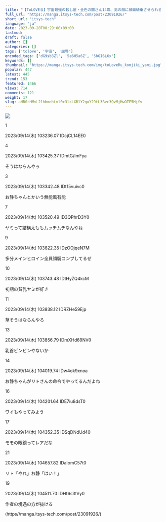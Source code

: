 ```yaml
---
title: "【ToLOVEる】宇宙最強の殺し屋・金色の闇さん14歳、男の顔に顔面騎乗させられるという屈辱を味わう"
full_url: "https://manga.itsys-tech.com/post/23091926/"
short_url: "itsys-tech"
language: "ja"
date: 2023-09-20T00:29:00+09:00
lastmod: 
draft: false
author: []
categories: []
tags: ['tolove', '宇宙', '屈辱']
encoded_tags: ['dG9sb3Zl', '5a6H5a6Z', '5bGI6L6x']
keywords: []
thumbnail: "https://manga.itsys-tech.com/img/toLoveRu_konjiki_yami.jpg"
popular: 447
latest: 445
trend: 153
featured: 1466
views: 714
comments: 121
weight: 17
slug: aHR0cHMvL21hbmdhLml0c3lzLXRlY2guY29tL3Bvc3QvMjMwOTE5MjYv
---
```


![](https://manga.itsys-tech.com/img/toLoveRu_konjiki_yami.jpg)

<div><p class='t_h'>1 <p>2023/09/14(木) 103236.07 IDcjCL14EE0</p></p><p class='t_h'>4 <p>2023/09/14(木) 103425.37 IDmtG/ImFya</p></p><p class='t_b'>そうはならんやろ</p><p class='t_h'>3 <p>2023/09/14(木) 103342.48 IDt15vuivc0</p></p><p class='t_b'>お静ちゃんとかいう無能風有能</p><p class='t_h'>7 <p>2023/09/14(木) 103520.49 ID3QPhrD3Y0</p></p><p class='t_b'>ヤミって結構太ももムッチムチなんやね</p><p class='t_h'>9 <p>2023/09/14(木) 103622.35 IDzOOjqeN7M</p></p><p class='t_b'>多分メインヒロイン全員顔騎コンプしてるぜ</p><p class='t_h'>10 <p>2023/09/14(木) 103743.48 IDtHyZQ4kcM</p></p><p class='t_b'>初期の貧乳ヤミが好き</p><p class='t_h'>11 <p>2023/09/14(木) 103838.12 IDRZHe59Ejp</p></p><p class='t_b'>草そうはならんやろ</p><p class='t_h'>13 <p>2023/09/14(木) 103856.79 IDmXHd69NV0</p></p><p class='t_b'>乳首ビンビンやないか</p><p class='t_h'>14 <p>2023/09/14(木) 104019.74 IDw4ok9xnoa</p></p><p class='t_b'>お静ちゃんがリトさんの命令でやってるんだよね</p><p class='t_h'>16 <p>2023/09/14(木) 104201.64 IDE7iu8dsT0</p></p><p class='t_b'>ワイもやってみよう</p><p class='t_h'>17 <p>2023/09/14(木) 104352.35 IDSqDNdUd40</p></p><p class='t_b'>モモの眼鏡ってレアだな</p><p class='t_h'>21 <p>2023/09/14(木) 104657.82 IDaIomC57t0</p></p><p class='t_b'>リト「やれ」お静「はい！」</p><p class='t_h'>19 <p>2023/09/14(木) 104511.70 IDHt6s3tVy0</p></p><p class='t_b'>作者の境遇の方が抜ける</p></div>

(https//manga.itsys-tech.com/post/23091926/)
